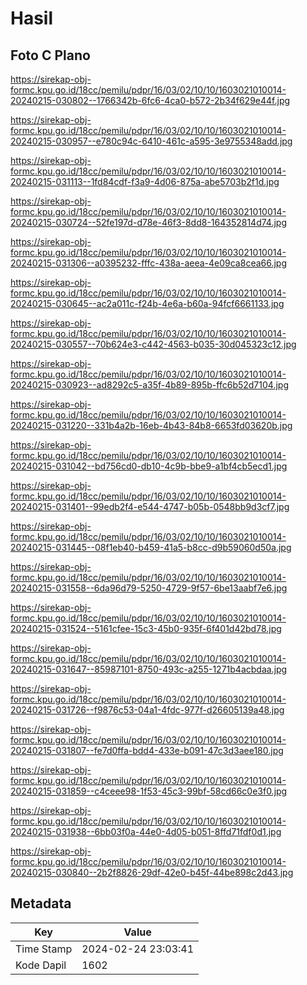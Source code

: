 # Hasil

## Foto C Plano

https://sirekap-obj-formc.kpu.go.id/18cc/pemilu/pdpr/16/03/02/10/10/1603021010014-20240215-030802--1766342b-6fc6-4ca0-b572-2b34f629e44f.jpg

https://sirekap-obj-formc.kpu.go.id/18cc/pemilu/pdpr/16/03/02/10/10/1603021010014-20240215-030957--e780c94c-6410-461c-a595-3e9755348add.jpg

https://sirekap-obj-formc.kpu.go.id/18cc/pemilu/pdpr/16/03/02/10/10/1603021010014-20240215-031113--1fd84cdf-f3a9-4d06-875a-abe5703b2f1d.jpg

https://sirekap-obj-formc.kpu.go.id/18cc/pemilu/pdpr/16/03/02/10/10/1603021010014-20240215-030724--52fe197d-d78e-46f3-8dd8-164352814d74.jpg

https://sirekap-obj-formc.kpu.go.id/18cc/pemilu/pdpr/16/03/02/10/10/1603021010014-20240215-031306--a0395232-fffc-438a-aeea-4e09ca8cea66.jpg

https://sirekap-obj-formc.kpu.go.id/18cc/pemilu/pdpr/16/03/02/10/10/1603021010014-20240215-030645--ac2a011c-f24b-4e6a-b60a-94fcf6661133.jpg

https://sirekap-obj-formc.kpu.go.id/18cc/pemilu/pdpr/16/03/02/10/10/1603021010014-20240215-030557--70b624e3-c442-4563-b035-30d045323c12.jpg

https://sirekap-obj-formc.kpu.go.id/18cc/pemilu/pdpr/16/03/02/10/10/1603021010014-20240215-030923--ad8292c5-a35f-4b89-895b-ffc6b52d7104.jpg

https://sirekap-obj-formc.kpu.go.id/18cc/pemilu/pdpr/16/03/02/10/10/1603021010014-20240215-031220--331b4a2b-16eb-4b43-84b8-6653fd03620b.jpg

https://sirekap-obj-formc.kpu.go.id/18cc/pemilu/pdpr/16/03/02/10/10/1603021010014-20240215-031042--bd756cd0-db10-4c9b-bbe9-a1bf4cb5ecd1.jpg

https://sirekap-obj-formc.kpu.go.id/18cc/pemilu/pdpr/16/03/02/10/10/1603021010014-20240215-031401--99edb2f4-e544-4747-b05b-0548bb9d3cf7.jpg

https://sirekap-obj-formc.kpu.go.id/18cc/pemilu/pdpr/16/03/02/10/10/1603021010014-20240215-031445--08f1eb40-b459-41a5-b8cc-d9b59060d50a.jpg

https://sirekap-obj-formc.kpu.go.id/18cc/pemilu/pdpr/16/03/02/10/10/1603021010014-20240215-031558--6da96d79-5250-4729-9f57-6be13aabf7e6.jpg

https://sirekap-obj-formc.kpu.go.id/18cc/pemilu/pdpr/16/03/02/10/10/1603021010014-20240215-031524--5161cfee-15c3-45b0-935f-6f401d42bd78.jpg

https://sirekap-obj-formc.kpu.go.id/18cc/pemilu/pdpr/16/03/02/10/10/1603021010014-20240215-031647--85987101-8750-493c-a255-1271b4acbdaa.jpg

https://sirekap-obj-formc.kpu.go.id/18cc/pemilu/pdpr/16/03/02/10/10/1603021010014-20240215-031726--f9876c53-04a1-4fdc-977f-d26605139a48.jpg

https://sirekap-obj-formc.kpu.go.id/18cc/pemilu/pdpr/16/03/02/10/10/1603021010014-20240215-031807--fe7d0ffa-bdd4-433e-b091-47c3d3aee180.jpg

https://sirekap-obj-formc.kpu.go.id/18cc/pemilu/pdpr/16/03/02/10/10/1603021010014-20240215-031859--c4ceee98-1f53-45c3-99bf-58cd66c0e3f0.jpg

https://sirekap-obj-formc.kpu.go.id/18cc/pemilu/pdpr/16/03/02/10/10/1603021010014-20240215-031938--6bb03f0a-44e0-4d05-b051-8ffd71fdf0d1.jpg

https://sirekap-obj-formc.kpu.go.id/18cc/pemilu/pdpr/16/03/02/10/10/1603021010014-20240215-030840--2b2f8826-29df-42e0-b45f-44be898c2d43.jpg


## Metadata

| Key        | Value               |
| ---------- | ------------------- |
| Time Stamp | 2024-02-24 23:03:41 |
| Kode Dapil | 1602                |



